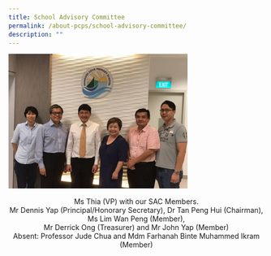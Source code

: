 ```yaml
---
title: School Advisory Committee
permalink: /about-pcps/school-advisory-committee/
description: ""
---
```

<img src="/images/School%20Advisory%20Committee.jpeg" 
     style="width:70%">


<center>Ms Thia (VP) with our SAC Members.<br>
Mr Dennis Yap (Principal/Honorary Secretary), Dr Tan Peng Hui (Chairman),<br>
Ms Lim Wan Peng (Member),<br>
Mr Derrick Ong (Treasurer) and Mr John Yap (Member)</center>

<center>Absent: Professor Jude Chua and Mdm Farhanah Binte Muhammed Ikram (Member)</center>
